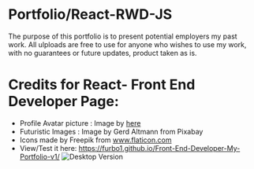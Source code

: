 # Portfolio/React-RWD-JS
The purpose of this portfolio is to present potential employers my past work.
All ulploads are free to use for anyone who wishes to use my work, with no guarantees or future updates, product taken as is.

# Credits for React- Front End Developer Page:
* Profile Avatar picture : Image by <a href="https://pixabay.com/vectors/man-person-avatar-face-head-156584/">here</a>
* Futuristic Images : Image by Gerd Altmann from Pixabay
* Icons made by Freepik from www.flaticon.com
* View/Test it here: https://furbo1.github.io/Front-End-Developer-My-Portfolio-v1/
![Desktop Version](https://github.com/furbo1/Portfolio-React-RWD-JS/blob/master/IPad%20View%20Front%20End%20Developer%20Page-%20Ipad.png)
